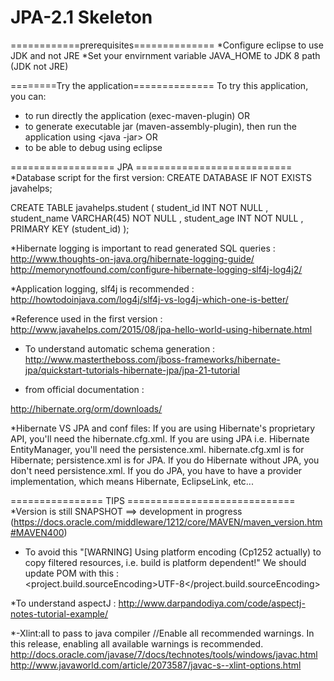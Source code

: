 # JPA-2.1 Skeleton

============prerequisites==============
*Configure eclipse to use JDK and not JRE
*Set your envirnment variable JAVA_HOME to JDK 8 path (JDK not JRE)


========Try the application==============
To try this application, you can:
* <mvn clean compile exec:java> to run directly the application (exec-maven-plugin)
OR
* <mvn clean package> to generate executable jar (maven-assembly-plugin), then run the application using <java -jar>
OR
* <clean eclipse:eclipse compile exec:java> to be able to debug using eclipse


================== JPA ===========================
*Database script for the first version:
CREATE DATABASE IF NOT EXISTS javahelps;

CREATE  TABLE javahelps.student ( 
student_id INT NOT NULL ,
student_name VARCHAR(45) NOT NULL ,
student_age INT NOT NULL ,
PRIMARY KEY (student_id) );

*Hibernate logging is important to read generated SQL queries :
http://www.thoughts-on-java.org/hibernate-logging-guide/
http://memorynotfound.com/configure-hibernate-logging-slf4j-log4j2/

*Application logging, slf4j is recommended :
http://howtodoinjava.com/log4j/slf4j-vs-log4j-which-one-is-better/

*Reference used in the first version :
http://www.javahelps.com/2015/08/jpa-hello-world-using-hibernate.html

* To understand automatic schema generation :
http://www.mastertheboss.com/jboss-frameworks/hibernate-jpa/quickstart-tutorials-hibernate-jpa/jpa-21-tutorial

* <!-- for JPA, use hibernate-entitymanager instead of hibernate-core --> from official documentation :
http://hibernate.org/orm/downloads/

*Hibernate VS JPA and conf files:
If you are using Hibernate's proprietary API, you'll need the hibernate.cfg.xml. 
If you are using JPA i.e. Hibernate EntityManager, you'll need the persistence.xml.
hibernate.cfg.xml is for Hibernate; persistence.xml is for JPA.
If you do Hibernate without JPA, you don't need persistence.xml.
If you do JPA, you have to have a provider implementation, which means Hibernate, EclipseLink, etc...


================ TIPS =============================
*Version is still SNAPSHOT ==> development in progress (https://docs.oracle.com/middleware/1212/core/MAVEN/maven_version.htm#MAVEN400)

* To avoid this "[WARNING] Using platform encoding (Cp1252 actually) to copy filtered resources, i.e. build is platform dependent!"
We should update POM with this : 		
<project.build.sourceEncoding>UTF-8</project.build.sourceEncoding>

*To understand aspectJ :
http://www.darpandodiya.com/code/aspectj-notes-tutorial-example/

*-Xlint:all to pass to java compiler
//Enable all recommended warnings. In this release, enabling all available warnings is recommended.
http://docs.oracle.com/javase/7/docs/technotes/tools/windows/javac.html
http://www.javaworld.com/article/2073587/javac-s--xlint-options.html

